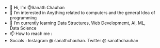 - 👋 Hi, I’m @Sanath Chauhan
- 👀 I’m interested in Anything related to computers and the general Idea of programming
- 🌱 I’m currently learning Data Structures, Web Developmemt, AI, ML, Data Science
- 📫 How to reach me :
- Socials : Instagram @ sanathchauhan. Twitter @ sanathchauhan

<!---
sanathchauhan/sanathchauhan is a ✨ special ✨ repository because its `README.md` (this file) appears on your GitHub profile.
You can click the Preview link to take a look at your changes.
--->
